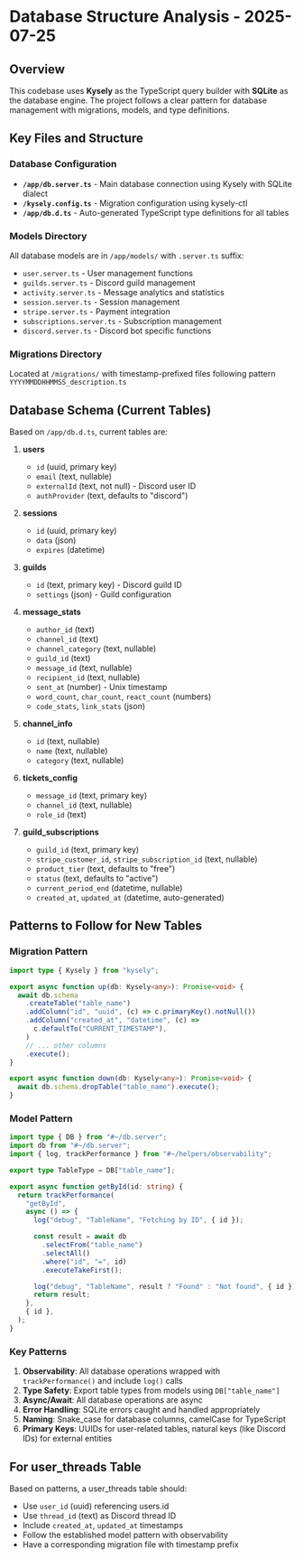 # Database Structure Analysis - 2025-07-25

## Overview

This codebase uses **Kysely** as the TypeScript query builder with **SQLite** as the database engine. The project follows a clear pattern for database management with migrations, models, and type definitions.

## Key Files and Structure

### Database Configuration

- **`/app/db.server.ts`** - Main database connection using Kysely with SQLite dialect
- **`/kysely.config.ts`** - Migration configuration using kysely-ctl
- **`/app/db.d.ts`** - Auto-generated TypeScript type definitions for all tables

### Models Directory

All database models are in `/app/models/` with `.server.ts` suffix:

- `user.server.ts` - User management functions
- `guilds.server.ts` - Discord guild management
- `activity.server.ts` - Message analytics and statistics
- `session.server.ts` - Session management
- `stripe.server.ts` - Payment integration
- `subscriptions.server.ts` - Subscription management
- `discord.server.ts` - Discord bot specific functions

### Migrations Directory

Located at `/migrations/` with timestamp-prefixed files following pattern `YYYYMMDDHHMMSS_description.ts`

## Database Schema (Current Tables)

Based on `/app/db.d.ts`, current tables are:

1. **users**

   - `id` (uuid, primary key)
   - `email` (text, nullable)
   - `externalId` (text, not null) - Discord user ID
   - `authProvider` (text, defaults to "discord")

2. **sessions**

   - `id` (uuid, primary key)
   - `data` (json)
   - `expires` (datetime)

3. **guilds**

   - `id` (text, primary key) - Discord guild ID
   - `settings` (json) - Guild configuration

4. **message_stats**

   - `author_id` (text)
   - `channel_id` (text)
   - `channel_category` (text, nullable)
   - `guild_id` (text)
   - `message_id` (text, nullable)
   - `recipient_id` (text, nullable)
   - `sent_at` (number) - Unix timestamp
   - `word_count`, `char_count`, `react_count` (numbers)
   - `code_stats`, `link_stats` (json)

5. **channel_info**

   - `id` (text, nullable)
   - `name` (text, nullable)
   - `category` (text, nullable)

6. **tickets_config**

   - `message_id` (text, primary key)
   - `channel_id` (text, nullable)
   - `role_id` (text)

7. **guild_subscriptions**
   - `guild_id` (text, primary key)
   - `stripe_customer_id`, `stripe_subscription_id` (text, nullable)
   - `product_tier` (text, defaults to "free")
   - `status` (text, defaults to "active")
   - `current_period_end` (datetime, nullable)
   - `created_at`, `updated_at` (datetime, auto-generated)

## Patterns to Follow for New Tables

### Migration Pattern

```typescript
import type { Kysely } from "kysely";

export async function up(db: Kysely<any>): Promise<void> {
  await db.schema
    .createTable("table_name")
    .addColumn("id", "uuid", (c) => c.primaryKey().notNull())
    .addColumn("created_at", "datetime", (c) =>
      c.defaultTo("CURRENT_TIMESTAMP"),
    )
    // ... other columns
    .execute();
}

export async function down(db: Kysely<any>): Promise<void> {
  await db.schema.dropTable("table_name").execute();
}
```

### Model Pattern

```typescript
import type { DB } from "#~/db.server";
import db from "#~/db.server";
import { log, trackPerformance } from "#~/helpers/observability";

export type TableType = DB["table_name"];

export async function getById(id: string) {
  return trackPerformance(
    "getById",
    async () => {
      log("debug", "TableName", "Fetching by ID", { id });

      const result = await db
        .selectFrom("table_name")
        .selectAll()
        .where("id", "=", id)
        .executeTakeFirst();

      log("debug", "TableName", result ? "Found" : "Not found", { id });
      return result;
    },
    { id },
  );
}
```

### Key Patterns

1. **Observability**: All database operations wrapped with `trackPerformance()` and include `log()` calls
2. **Type Safety**: Export table types from models using `DB["table_name"]`
3. **Async/Await**: All database operations are async
4. **Error Handling**: SQLite errors caught and handled appropriately
5. **Naming**: Snake_case for database columns, camelCase for TypeScript
6. **Primary Keys**: UUIDs for user-related tables, natural keys (like Discord IDs) for external entities

## For user_threads Table

Based on patterns, a user_threads table should:

- Use `user_id` (uuid) referencing users.id
- Use `thread_id` (text) as Discord thread ID
- Include `created_at`, `updated_at` timestamps
- Follow the established model pattern with observability
- Have a corresponding migration file with timestamp prefix

